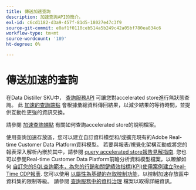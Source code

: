 ```yaml
---
title: 傳送加速查詢
description: 加速查詢API的簡介。
exl-id: c6cd1182-d3a9-457f-81d5-18027e47c3f9
source-git-commit: e0af1f0110ceb514a5b249c42a05bf780ea834c6
workflow-type: tm+mt
source-wordcount: '189'
ht-degree: 0%

---
```


# 傳送加速的查詢

在Data Distiller SKU中， [查詢服務API](https://developer.adobe.com/experience-platform-apis/references/query-service/) 可讓您對accelerated store進行無狀態查詢。 此 [加速的查詢端點](https://developer.adobe.com/experience-platform-apis/references/query-service/#tag/Accelerated-Queries) 會根據彙總資料傳回結果，以減少結果的等待時間，並提供互動性更強的資訊交換。

請參閱 [加速查詢端點](../../api/accelerated-queries.md) 有關如何查詢accelerated store的說明檔案。

使用查詢加速存放區，您可以建立自訂資料模型和/或擴充現有的Adobe Real-time Customer Data Platform資料模型。 若要與報表/視覺化架構互動或將您的報表深入解析內嵌於其中，請參閱 [query accelerated store報告見解指南](./reporting-insights-data-model.md). 您也可以參閱Real-time Customer Data Platform前瞻分析資料模型檔案，以瞭解如何 [自訂您的SQL查詢範本，為您的行銷和關鍵績效指標(KPI)使用案例建立Real-Time CDP報表](../../../dashboards/data-models/cdp-insights-data-model-b2c.md). 您可以使用 [以屬性為基礎的存取控制功能](../../../access-control/abac/overview.md)，以控制加速存放區中資料集的限制等級。 請參閱 [查詢服務中的資料治理](../../data-governance/overview.md#create-field-based-access-restrictions-on-accelerated-datasets)
檔案以取得詳細資訊。
